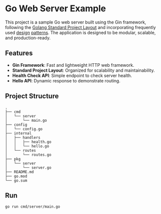 # Go Web Server Example

This project is a sample Go web server built using the Gin framework, following the [Golang Standard Project Layout](https://github.com/golang-standards/project-layout) and incorporating frequently used [design](https://github.com/tmrts/go-patterns) [patterns](https://refactoring.guru/design-patterns/go). The application is designed to be modular, scalable, and production-ready.

## Features

- **Gin Framework**: Fast and lightweight HTTP web framework.
- **Standard Project Layout**: Organized for scalability and maintainability.
- **Health Check API**: Simple endpoint to check server health.
- **Hello API**: Dynamic response to demonstrate routing.

## Project Structure

```
.
├── cmd
│   └── server
│       └── main.go
├── config
│   └── config.go
├── internal
│   ├── handlers
│   │   ├── health.go
│   │   └── hello.go
│   └── routes
│       └── routes.go
├── pkg
│   └── server
│       └── server.go
├── README.md
├── go.mod
└── go.sum
```

## Run

```
go run cmd/server/main.go
```
